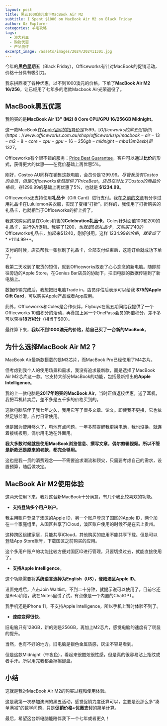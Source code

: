 ```yaml
---
layout: post
title: 黑五1000澳元拿下MacBook Air M2
subtitle: I Spent $1000 on MacBook Air M2 on Black Friday
author: Oz Explorer
categories: 羊毛攻略
tags:
  - 澳大利亚
  - 购物优惠
  - 产品测评
excerpt_image: /assets/images/2024/202411301.jpg
---
```

今年的**黑色星期五**（Black Friday），Officeworks有针对MacBook的促销活动，价格十分具有吸引力。

我东拼西凑了各种优惠，以不到1000澳元的价格，下单了**MacBook Air M2 16/256**，让已经用了七年多的老款Macbook Air光荣退役了。
## MacBook黑五优惠

我购买的是**MacBook Air 13" (M2) 8 Core CPU/GPU 16/256GB Midnight**。

这一款MacBook在[Apple官网的指导价](https://www.apple.com/au/shop/buy-mac/macbook-air/13-inch-m2)是$1599，[Officeworks的黑五促销价](https://www.officeworks.com.au/shop/officeworks/p/macbook-air-13-m2-8-core-cpu-gpu-16-256gb-midnight-mba13m2esb)是$1327。

Officeworks有个很不错的服务：[Price Beat Guarantee](https://www.officeworks.com.au/information/policies/price-beat-guarantee?cm_sp=all:allPage:Header_ESpot_V2:3:always_on:price-beat-guarantee)，客户可以通过**比价**的形式，获得更大的优惠——在竞价基础上再优惠5%。

刚好，Costco AU同样在销售这款电脑，会员价是$1299.99。尽管我没有Costco的会员，但是Officeworks依然提供了Price Beat。店员在对比了Costco的商品价格后，在$1299.99的基础上再优惠了5%，也就是 **$1234.99**。

Officeworks还支持使用**礼品卡**（Gift Card）进行支付。我在[之前的文章](https://www.ozexplorers.com/羊毛攻略/2024/10/13/the-first-time-using-gift-cards-to-buy-clothes.html)有分享过用礼品卡在Lululemon买衣服，实现了变相“打折”。同样的，我使用了打折购买的礼品卡，也就相当于Officeworks的折上折了。

我这次购买的是在Coles销售的**Celebration礼品卡**。Coles针对面值100和200的礼品卡，进行9折促销。我买了$1200，也就是6张礼品卡，又购买了$40的Officeworks礼品卡，加起来$1240，刚好够用。这样 $1234.99的价格，就变成了 **$1114.99**。

支付的时候，店员帮我一张张刷了礼品卡，全部支付结束后，这笔订单就成功下单了。

我第二天收到了取货的短信，就到Officeworks取走了心心念念的新电脑。随即前往旁边的Apple Store，在Genius Bar店员的协助下，把旧电脑的数据传输到了新电脑上。

数据传输完成后，我想把旧电脑Trade in，店员评估后表示可以给我 **$75的Apple Gift Card**，可以购买Apple产品或者App应用。

此外，Officeworks和Coles是合作伙伴，Flybuys在黑五期间给我提供了一个Officeworks 10倍积分的活动，再叠加上另一个OnePass会员的5倍积分，差不多可以获得**18万积分**（相当于$90）。

最终算下来，**我以不到1000澳元的价格，给自己买了一台新的MacBook**。
## 为什么选择MacBook Air M2？

MacBook Air最新款搭载的是M3芯片，而MacBook Pro已经使用了M4芯片。

但考虑到我个人的使用场景和需求，我没有追求最新款，而是选择了MacBook Air M2芯片这一款。它支持大部分MacBook的功能，包括最新推出的**Apple Intelligence**。

我的上一款电脑是**2017年购买的MacBook Air**，当时正值返校优惠，送了耳机，我把耳机转卖后，差不多是五千多的价格买到的。

这款电脑陪伴了我七年之久，我用它写了很多文章、论文。即使我不更换，它也依然足够丝滑，应付日常使用。

但是因为使用够久了，电池有点问题，一年多前提醒我更换电池，我也没换，就连着接线板用，偶尔用电池在外面用。

**我大多数时候就是使用MacBook浏览信息、撰写文章，偶尔剪辑视频。所以不管是新款还是原来的老款，都完全够用。**

这也是我一贯的消费观念——不需要追求潮流和顶尖，只需要考虑自己的需求，设置预算，随后做决定。
## MacBook Air M2使用体验

这两天使用下来，我对这台新MacBook十分满意，有几个我比较喜欢的功能。

- **支持登陆多个用户账户**。

我主用账户登录了澳区的Apple ID，另一个账户登录了国区的Apple ID，两个加在一个家庭组里，从国区共享了iCloud，澳区账户使用的时候不是在云上贵州。

这种跨区组建家庭，只能共享iCloud，其他购买的应用不能共享下载。但是可以登陆App Store账号，下载国区之前购买的应用。

这个多用户账户的功能比较方便对国区ID进行管理，只要切换过去，就能直接使用了。

- **支持Apple Intelligence**。

这个功能需要将**系统语言选择为English（US），登陆澳区Apple ID**。

设置完成后，点击Join Waitlist，不到二十分钟，就提示说可以使用了。目前它还是Beta阶段，我在Notes里试了试，有点像是一个内置的ChatGPT。

我手机还是iPhone 11，不支持Apple Intelligence，所以手机上暂时体验不到了。

- **速度变得很快**。

旧电脑只有128GB，新的则是256GB，再加上M2芯片，感觉电脑的速度有了明显的提升。

当然，也有不好的地方。旧电脑是银色金属质感，灰尘不容易看到。

但是这款Midnight（午夜色），看起来很酷炫很性感，但是真的很容易沾上指纹或者手汗。所以用完我都会擦擦键盘。
## 小结

这就是我对MacBook Air M2的购买过程和使用体验。

这是我第一次参加澳洲的黑五活动，感觉促销力度还算可以，主要是没那么多“凑单满减”的数学问题，只是**促销价格+优惠支付**的简单计算。

最后，希望这台新电脑能陪伴我下一个七年或者更久！